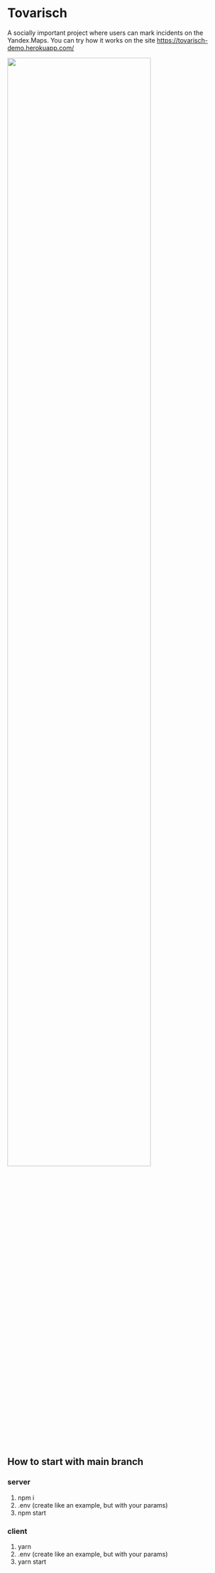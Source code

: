 # Tovarisch
A socially important project where users can mark incidents on the Yandex.Maps.
You can try how it works on the site https://tovarisch-demo.herokuapp.com/


<img  src="https://a.radikal.ru/a43/2201/bb/6012ca36ad1e.png" width="80%">

## How to start with main branch
### server
1) npm i
2) .env (create like an example, but with your params)
3) npm start

### client
1) yarn
2) .env (create like an example, but with your params)
3) yarn start
